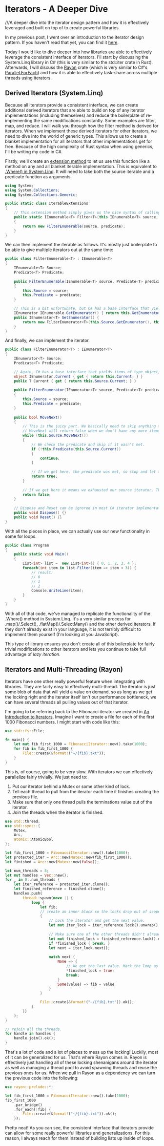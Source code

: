 # Iterators - A Deeper Dive
///A deeper dive into the iterator design pattern and how it is effectively leveraged and built on top of to create powerful libraries.

In my previous post, I went over an introduction to the iterator design pattern. If you haven't read that yet, you can find it [here](https://adamfortune.com/blog/AnIntroductiontoIterators).

Today I would like to dive deeper into how libraries are able to effectively leverage the consistent interface of iterators. I'll start by discussing the System.Linq library in C# (this is very similar to the std::iter crate in Rust). Afterwards, I will discuss the [Rayon](https://crates.io/crates/rayon) crate (which is very similar to C#'s [Parallel.ForEach](https://learn.microsoft.com/en-us/dotnet/standard/parallel-programming/how-to-write-a-simple-parallel-foreach-loop)) and how it is able to effectively task-share across multiple threads using iterators.
## Derived Iterators (System.Linq)
Because all iterators provide a consistent interface, we can create additional derived iterators that are able to build on top of any iterator implementations (including themselves) and reduce the boilerplate of re-implementing the same modifications constantly. Some examples are filter, map, and reduce. I will walk you through how the filter method is derived for iterators. When we implement these derived iterators for other iterators, we need to dive into the world of generic types. This allows us to create a blanket implementation for all iterators that other implementations get for free. Because of the high complexity of Rust syntax when using generics, I'll be writing my code in C#.

Firstly, we'll create an [extension method](https://learn.microsoft.com/en-us/dotnet/csharp/programming-guide/classes-and-structs/extension-methods) to let us use this function like a method on any and all blanket iterable implementation. This is equivalent to [.Where() in System.Linq](https://learn.microsoft.com/en-us/dotnet/api/system.linq.enumerable.where?view=net-7.0). It will need to take both the source iterable and a predicate function as arguments.

```C#
using System;
using System.Collections;
using System.Collections.Generic;

public static class IterableExtensions 
{
	// This extension method simply gives us the nice syntax of calling .Filter() on our iterable.
	public static IEnumerable<T> Filter<T>(this IEnumerable<T> source, Predicate<T> predicate) 
	{
		return new FilterEnumerable(source, predicate);
	}
}
```

We can then implement the iterable as follows. It's mostly just boilerplate to be able to give multiple iterators out at the same time:

```C#
public class FilterEnumerable<T> : IEnumerable<T> 
{
	IEnumerable<T> Source;
	Predicate<T> Predicate;
	
	public FilterEnumerable(IEnumerable<T> source, Predicate<T> predicate) 
	{
		this.Source = source;
		this.Predicate = predicate;
	}

	// This is a bit unfortunate, but C# has a base interface that yields items of type object, so we also have to explicitly implement that.
	IEnumerator IEnumerable.GetEnumerator() { return this.GetEnumerator(); }
	public IEnumerator<T> GetEnumerator() {
		return new FilterEnumerator<T>(this.Source.GetEnumerator(), this.Predicate);
	}
}
```

And finally, we can implement the iterator.

```C#
public class FilterEnumerator<T> : IEnumerator<T> 
{
	IEnumerator<T> Source;
	Predicate<T> Predicate;

	// Again, C# has a base interface that yields items of type object, so we also have to explicitly implement that.
	object IEnumerator.Current { get { return this.Current; } }
	public T Current { get { return this.Source.Current; } }
	
	public FilterEnumerator(IEnumerator<T> source, Predicate<T> predicate) 
	{
		this.Source = source;
		this.Predicate = predicate;
	}
	
	public bool MoveNext() 
	{
		// This is the juicy part. We basically need to skip anything that doesn't meet the predicate function. Cue a while loop!
		// MoveNext will return false when we don't have any more items, so we can conveniently use it as our while loop condition.
		while (this.Source.MoveNext()) 
		{
			// We check the predicate and skip if it wasn't met.
			if (!this.Predicate(this.Source.Current)) 
			{ 
				continue; 
			}
			
			// If we get here, the predicate was met, so stop and let the caller know we have an item. 
			return true;
		}
		
		// If we get here it means we exhausted our source iterator. That means this iterator is also exhausted.
		return false;
	}
	
	// Dispose and Reset can be ignored in most C# iterator implementations.
	public void Dispose() {}
	public void Reset() {}
}
```

With all the pieces in place, we can actually use our new functionality in some for loops.

```C#
public class Program
{
	public static void Main()
	{
		List<int> list =  new List<int>() { 0, 1, 2, 3, 4 };
		foreach(int item in list.Filter(item => item < 3)) {
			// result:
			// 0  
			// 1  
			// 2 
			Console.WriteLine(item);
		}
	}
}
```

With all of that code, we've managed to replicate the functionality of the .Where() method in System.Linq. It's a very similar process for .map()/.Select(), .flatMap()/.SelectMany() and the other derived iterators. If they don't already exist in your language, it is not terribly difficult to implement them yourself (I'm looking at you JavaScript).

This type of library ensures you don't create all of this boilerplate for fairly trivial modifications to other iterators and lets you continue to take full advantage of _lazy iteration_.

## Iterators and Multi-Threading (Rayon)
Iterators have one other really powerful feature when integrating with libraries. They are fairly easy to effectively multi-thread. The iterator is just some blob of data that will yield a value on demand, so as long as we get the locking right and the iterator itself isn't our performance bottleneck, we can have several threads all pulling values out of that iterator.

I'm going to be referring back to the Fibonacci iterator we created in [An Introduction to Iterators](https://adamfortune.com/blog/AnIntroductiontoIterators). Imagine I want to create a file for each of the first 1000 Fibonacci numbers. I might start with code like this:

```rust
use std::fs::File;

fn main() {
    let mut fib_first_1000 = FibonacciIterator::new().take(1000);
    for fib in fib_first_1000 {
        File::create(&format!("~/{fib}.txt"));
    }
}
```

This is, of course, going to be very slow. With iterators we can effectively parallelize fairly trivially. We just need to:
1. Put our iterator behind a Mutex or some other kind of lock.
2. Tell each thread to pull from the iterator each time it finishes creating the previous file.
3. Make sure that only one thread pulls the terminations value out of the iterator.
4. Join the threads when the iterator is finished.

```rust
use std::thread;
use std::sync::{
    Mutex, 
    Arc,
    atomic::AtomicBool
};

let fib_first_1000 = FibonacciIterator::new().take(1000);
let protected_iter = Arc::new(Mutex::new(fib_first_1000));
let finished = Arc::new(Mutex::new(false));

let num_threads = 8;
let mut handles = Vec::new();
for _ in 0..num_threads {
	let iter_reference = protected_iter.clone();
	let finished_reference = finished.clone();
	handles.push(
		thread::spawn(move || {
			loop {
				let fib;
				// create an inner block so the locks drop out of scope before file system operations.
				{
					// Lock the iterator and get the next value.
					let mut iter_lock = iter_reference.lock().unwrap();
					
					// Make sure one of the other threads didn't already get the last value. We don't want to get into undefined behavior.
					let mut finished_lock = finished_reference.lock().unwrap();
					if *finished_lock { break; }
					let next = iter_lock.next();
					
					match next {
						None => {
							// We got the last value. Mark the loop as finished and break!
							*finished_lock = true;
							break;
						}
						Some(value) => fib = value
					}
				}

				File::create(&format!("~/{fib}.txt")).ok();
			}
		})
	);
}

// rejoin all the threads.
for handle in handles {
	handle.join().ok();
}
```

That's a lot of code and a lot of places to mess up the locking! Luckily, most of it can be generalized for us. That's where Rayon comes in. Rayon is effectively just handling all of these locking shenanigans around the iterator as well as managing a thread pool to avoid spawning threads and reuse the previous ones for us. When we pull in Rayon as a dependency we can turn the previous code into the following:

```rust
use rayon::prelude::*;

let fib_first_1000 = FibonacciIterator::new().take(1000);
fib_first_1000
	.par_bridge()
	.for_each(|fib| {
		File::create(&format!("~/{fib}.txt")).ok();
	});
```

Pretty neat! As you can see, the consistent interface that iterators provide can allow for some really powerful libraries and generalizations. For this reason, I always reach for them instead of building lists up inside of loops.